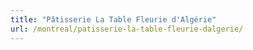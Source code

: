 ```yaml
---
title: "Pâtisserie La Table Fleurie d'Algérie"
url: /montreal/patisserie-la-table-fleurie-dalgerie/
---
```

